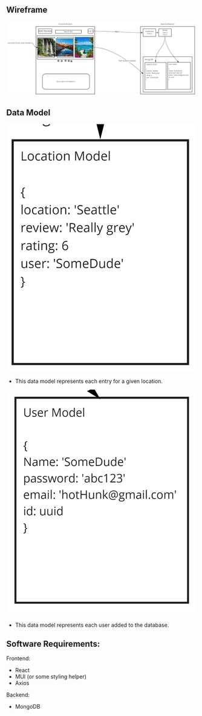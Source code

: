 ## Wireframe

![wireframe of application](./images/ProjectDF.jpg)

## Data Model

![Data model for locations](./images/LocationModel.jpg)
* This data model represents each entry for a given location.

![Data model for locations](./images/UserModel.jpg)
* This data model represents each user added to the database.

## Software Requirements:

Frontend:
* React
* MUI (or some styling helper)
* Axios

Backend:
* MongoDB
